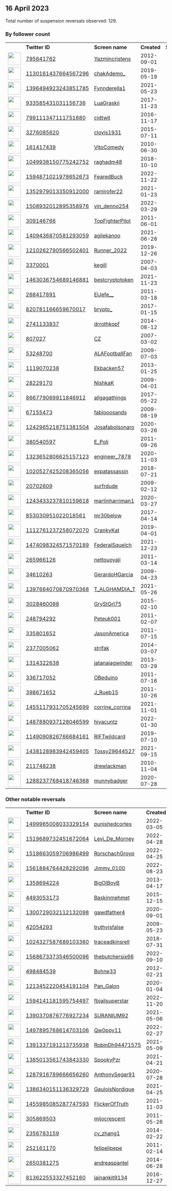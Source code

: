 
## 16 April 2023
Total number of suspension reversals observed: 129.

### By follower count
<table><tr><th></th><th align="left">Twitter ID</th><th align="left">Screen name</th>
<th align="left">Created</th><th align="left">Status</th><th align="left">Suspended</th><th align="left">Followers</th>
<tr><td><a href="https://pbs.twimg.com/profile_images/1579664612798103555/HyyEYmya_normal.jpg"><img src="https://pbs.twimg.com/profile_images/1579664612798103555/HyyEYmya_normal.jpg" width="40px" height="40px" align="center"/></a></td><td><a href="https://twitter.com/intent/user?user_id=795641762">795641762</a></td><td><a href="https://twitter.com/Yazmincristens">Yazmincristens</a></td><td>2012-09-01</td><td align="center"></td><td>2022-12-15</td><td>276477</td></tr>
<tr><td><a href="https://pbs.twimg.com/profile_images/1387607298000965637/tkTOHIhD_normal.jpg"><img src="https://pbs.twimg.com/profile_images/1387607298000965637/tkTOHIhD_normal.jpg" width="40px" height="40px" align="center"/></a></td><td><a href="https://twitter.com/intent/user?user_id=1130161437664567296">1130161437664567296</a></td><td><a href="https://twitter.com/chakAdemo_">chakAdemo_</a></td><td>2019-05-19</td><td align="center"></td><td></td><td>97266</td></tr>
<tr><td><a href="https://pbs.twimg.com/profile_images/1645924809363054593/ytAg6ShN_normal.jpg"><img src="https://pbs.twimg.com/profile_images/1645924809363054593/ytAg6ShN_normal.jpg" width="40px" height="40px" align="center"/></a></td><td><a href="https://twitter.com/intent/user?user_id=1396494923243851785">1396494923243851785</a></td><td><a href="https://twitter.com/Fynnderella1">Fynnderella1</a></td><td>2021-05-23</td><td align="center"></td><td>2023-04-13</td><td>88127</td></tr>
<tr><td><a href="https://pbs.twimg.com/profile_images/1622294772219088898/yYa2_xeC_normal.jpg"><img src="https://pbs.twimg.com/profile_images/1622294772219088898/yYa2_xeC_normal.jpg" width="40px" height="40px" align="center"/></a></td><td><a href="https://twitter.com/intent/user?user_id=933585431031156736">933585431031156736</a></td><td><a href="https://twitter.com/LuaGraskii">LuaGraskii</a></td><td>2017-11-23</td><td align="center"></td><td>2023-03-09</td><td>62303</td></tr>
<tr><td><a href="https://pbs.twimg.com/profile_images/1345095742189277184/n5rIMleh_normal.jpg"><img src="https://pbs.twimg.com/profile_images/1345095742189277184/n5rIMleh_normal.jpg" width="40px" height="40px" align="center"/></a></td><td><a href="https://twitter.com/intent/user?user_id=799111347111751680">799111347111751680</a></td><td><a href="https://twitter.com/cjdtwit">cjdtwit</a></td><td>2016-11-17</td><td align="center"></td><td></td><td>60732</td></tr>
<tr><td><a href="https://pbs.twimg.com/profile_images/1647672984457420800/DH-UbraJ_normal.jpg"><img src="https://pbs.twimg.com/profile_images/1647672984457420800/DH-UbraJ_normal.jpg" width="40px" height="40px" align="center"/></a></td><td><a href="https://twitter.com/intent/user?user_id=3276085620">3276085620</a></td><td><a href="https://twitter.com/clovis1931">clovis1931</a></td><td>2015-07-11</td><td align="center"></td><td></td><td>28457</td></tr>
<tr><td><a href="https://pbs.twimg.com/profile_images/1649230555010174976/vOERmuIj_normal.jpg"><img src="https://pbs.twimg.com/profile_images/1649230555010174976/vOERmuIj_normal.jpg" width="40px" height="40px" align="center"/></a></td><td><a href="https://twitter.com/intent/user?user_id=161417439">161417439</a></td><td><a href="https://twitter.com/VitoComedy">VitoComedy</a></td><td>2010-06-30</td><td align="center"></td><td>2023-04-14</td><td>25170</td></tr>
<tr><td><a href="https://pbs.twimg.com/profile_images/1245695031316492289/1ugqFv3M_normal.jpg"><img src="https://pbs.twimg.com/profile_images/1245695031316492289/1ugqFv3M_normal.jpg" width="40px" height="40px" align="center"/></a></td><td><a href="https://twitter.com/intent/user?user_id=1049938150775242752">1049938150775242752</a></td><td><a href="https://twitter.com/raghadm48">raghadm48</a></td><td>2018-10-10</td><td align="center"></td><td>2023-03-23</td><td>21061</td></tr>
<tr><td><a href="https://pbs.twimg.com/profile_images/1619575230766219265/RxvNB6NK_normal.jpg"><img src="https://pbs.twimg.com/profile_images/1619575230766219265/RxvNB6NK_normal.jpg" width="40px" height="40px" align="center"/></a></td><td><a href="https://twitter.com/intent/user?user_id=1594871021978652673">1594871021978652673</a></td><td><a href="https://twitter.com/FearedBuck">FearedBuck</a></td><td>2022-11-22</td><td align="center"></td><td>2023-04-12</td><td>18878</td></tr>
<tr><td><a href="https://pbs.twimg.com/profile_images/1655990659579248662/B-wEOPyY_normal.jpg"><img src="https://pbs.twimg.com/profile_images/1655990659579248662/B-wEOPyY_normal.jpg" width="40px" height="40px" align="center"/></a></td><td><a href="https://twitter.com/intent/user?user_id=1352979013350912000">1352979013350912000</a></td><td><a href="https://twitter.com/ramirofer22">ramirofer22</a></td><td>2021-01-23</td><td align="center"></td><td>2022-05-03</td><td>15576</td></tr>
<tr><td><a href="https://pbs.twimg.com/profile_images/1651503743005753344/oOGMBiAN_normal.jpg"><img src="https://pbs.twimg.com/profile_images/1651503743005753344/oOGMBiAN_normal.jpg" width="40px" height="40px" align="center"/></a></td><td><a href="https://twitter.com/intent/user?user_id=1508932012895358976">1508932012895358976</a></td><td><a href="https://twitter.com/vin_denno254">vin_denno254</a></td><td>2022-03-29</td><td align="center"></td><td>2023-04-01</td><td>11626</td></tr>
<tr><td><a href="https://pbs.twimg.com/profile_images/1647795187429826561/qR3QboYs_normal.jpg"><img src="https://pbs.twimg.com/profile_images/1647795187429826561/qR3QboYs_normal.jpg" width="40px" height="40px" align="center"/></a></td><td><a href="https://twitter.com/intent/user?user_id=309146766">309146766</a></td><td><a href="https://twitter.com/TopFighterPilot">TopFighterPilot</a></td><td>2011-06-01</td><td align="center"></td><td></td><td>9884</td></tr>
<tr><td><a href="https://pbs.twimg.com/profile_images/1654041878226952193/GGINTHuR_normal.jpg"><img src="https://pbs.twimg.com/profile_images/1654041878226952193/GGINTHuR_normal.jpg" width="40px" height="40px" align="center"/></a></td><td><a href="https://twitter.com/intent/user?user_id=1409436870581293059">1409436870581293059</a></td><td><a href="https://twitter.com/agilekanoo">agilekanoo</a></td><td>2021-06-28</td><td align="center"></td><td>2023-03-26</td><td>8337</td></tr>
<tr><td><a href="https://pbs.twimg.com/profile_images/1641067861274767360/X6hkJ1Q9_normal.jpg"><img src="https://pbs.twimg.com/profile_images/1641067861274767360/X6hkJ1Q9_normal.jpg" width="40px" height="40px" align="center"/></a></td><td><a href="https://twitter.com/intent/user?user_id=1210262790566502401">1210262790566502401</a></td><td><a href="https://twitter.com/Runner_2022">Runner_2022</a></td><td>2019-12-26</td><td align="center"></td><td>2022-07-19</td><td>7763</td></tr>
<tr><td><a href="https://pbs.twimg.com/profile_images/1593562158335660035/_YzCKhOd_normal.jpg"><img src="https://pbs.twimg.com/profile_images/1593562158335660035/_YzCKhOd_normal.jpg" width="40px" height="40px" align="center"/></a></td><td><a href="https://twitter.com/intent/user?user_id=3370001">3370001</a></td><td><a href="https://twitter.com/kegill">kegill</a></td><td>2007-04-03</td><td align="center"></td><td>2023-04-14</td><td>7700</td></tr>
<tr><td><a href="https://pbs.twimg.com/profile_images/1625497381512048640/5-lqk98b_normal.jpg"><img src="https://pbs.twimg.com/profile_images/1625497381512048640/5-lqk98b_normal.jpg" width="40px" height="40px" align="center"/></a></td><td><a href="https://twitter.com/intent/user?user_id=1463036754689146881">1463036754689146881</a></td><td><a href="https://twitter.com/bestcryptotoken">bestcryptotoken</a></td><td>2021-11-23</td><td align="center"></td><td>2023-03-28</td><td>7024</td></tr>
<tr><td><a href="https://pbs.twimg.com/profile_images/1321407595287093249/kf1g6TcA_normal.jpg"><img src="https://pbs.twimg.com/profile_images/1321407595287093249/kf1g6TcA_normal.jpg" width="40px" height="40px" align="center"/></a></td><td><a href="https://twitter.com/intent/user?user_id=268417891">268417891</a></td><td><a href="https://twitter.com/ElJefe__">ElJefe__</a></td><td>2011-03-18</td><td align="center"></td><td>2022-12-28</td><td>6623</td></tr>
<tr><td><a href="https://pbs.twimg.com/profile_images/1647353880651374594/eji2dGzi_normal.jpg"><img src="https://pbs.twimg.com/profile_images/1647353880651374594/eji2dGzi_normal.jpg" width="40px" height="40px" align="center"/></a></td><td><a href="https://twitter.com/intent/user?user_id=820781166659670017">820781166659670017</a></td><td><a href="https://twitter.com/brypto_">brypto_</a></td><td>2017-01-15</td><td align="center"></td><td>2022-05-11</td><td>6585</td></tr>
<tr><td><a href="https://pbs.twimg.com/profile_images/1590750761914343426/rPOqRruU_normal.jpg"><img src="https://pbs.twimg.com/profile_images/1590750761914343426/rPOqRruU_normal.jpg" width="40px" height="40px" align="center"/></a></td><td><a href="https://twitter.com/intent/user?user_id=2741133837">2741133837</a></td><td><a href="https://twitter.com/drrothkopf">drrothkopf</a></td><td>2014-08-12</td><td align="center"></td><td>2023-04-13</td><td>6078</td></tr>
<tr><td><a href="https://pbs.twimg.com/profile_images/1646485441745506305/xktJFL5u_normal.jpg"><img src="https://pbs.twimg.com/profile_images/1646485441745506305/xktJFL5u_normal.jpg" width="40px" height="40px" align="center"/></a></td><td><a href="https://twitter.com/intent/user?user_id=807027">807027</a></td><td><a href="https://twitter.com/CZ">CZ</a></td><td>2007-03-02</td><td align="center"></td><td>2023-03-16</td><td>5511</td></tr>
<tr><td><a href="https://pbs.twimg.com/profile_images/1649790058025590786/VRg5ilUg_normal.jpg"><img src="https://pbs.twimg.com/profile_images/1649790058025590786/VRg5ilUg_normal.jpg" width="40px" height="40px" align="center"/></a></td><td><a href="https://twitter.com/intent/user?user_id=53248700">53248700</a></td><td><a href="https://twitter.com/ALAFootballFan">ALAFootballFan</a></td><td>2009-07-03</td><td align="center"></td><td></td><td>5473</td></tr>
<tr><td><a href="https://pbs.twimg.com/profile_images/876817538675601408/yG-asE3c_normal.jpg"><img src="https://pbs.twimg.com/profile_images/876817538675601408/yG-asE3c_normal.jpg" width="40px" height="40px" align="center"/></a></td><td><a href="https://twitter.com/intent/user?user_id=1119070238">1119070238</a></td><td><a href="https://twitter.com/Ekbacken57">Ekbacken57</a></td><td>2013-01-25</td><td align="center"></td><td></td><td>5103</td></tr>
<tr><td><a href="https://pbs.twimg.com/profile_images/1247508002741129216/hGetziCC_normal.jpg"><img src="https://pbs.twimg.com/profile_images/1247508002741129216/hGetziCC_normal.jpg" width="40px" height="40px" align="center"/></a></td><td><a href="https://twitter.com/intent/user?user_id=28229170">28229170</a></td><td><a href="https://twitter.com/NishkaK">NishkaK</a></td><td>2009-04-01</td><td align="center"></td><td></td><td>4523</td></tr>
<tr><td><a href="https://pbs.twimg.com/profile_images/1644349692992536577/IPl5Dz1y_normal.jpg"><img src="https://pbs.twimg.com/profile_images/1644349692992536577/IPl5Dz1y_normal.jpg" width="40px" height="40px" align="center"/></a></td><td><a href="https://twitter.com/intent/user?user_id=866779069911846912">866779069911846912</a></td><td><a href="https://twitter.com/allgagathings">allgagathings</a></td><td>2017-05-22</td><td align="center"></td><td>2023-04-12</td><td>4345</td></tr>
<tr><td><a href="https://pbs.twimg.com/profile_images/1152553795253133312/pJHQMBe3_normal.jpg"><img src="https://pbs.twimg.com/profile_images/1152553795253133312/pJHQMBe3_normal.jpg" width="40px" height="40px" align="center"/></a></td><td><a href="https://twitter.com/intent/user?user_id=67155473">67155473</a></td><td><a href="https://twitter.com/fabiooosands">fabiooosands</a></td><td>2009-08-19</td><td align="center"></td><td>2022-09-22</td><td>4157</td></tr>
<tr><td><a href="https://pbs.twimg.com/profile_images/1653885929671602177/cjivPQpM_normal.jpg"><img src="https://pbs.twimg.com/profile_images/1653885929671602177/cjivPQpM_normal.jpg" width="40px" height="40px" align="center"/></a></td><td><a href="https://twitter.com/intent/user?user_id=1242965218751381504">1242965218751381504</a></td><td><a href="https://twitter.com/Josafabolsonaro">Josafabolsonaro</a></td><td>2020-03-26</td><td align="center"></td><td>2022-11-06</td><td>3066</td></tr>
<tr><td><a href="https://pbs.twimg.com/profile_images/1648275364119019523/5Hpr-eyi_normal.jpg"><img src="https://pbs.twimg.com/profile_images/1648275364119019523/5Hpr-eyi_normal.jpg" width="40px" height="40px" align="center"/></a></td><td><a href="https://twitter.com/intent/user?user_id=380540597">380540597</a></td><td><a href="https://twitter.com/E_Poli">E_Poli</a></td><td>2011-09-26</td><td align="center"></td><td>2023-04-08</td><td>3042</td></tr>
<tr><td><a href="https://pbs.twimg.com/profile_images/1505347117287718912/a2eYgUqU_normal.jpg"><img src="https://pbs.twimg.com/profile_images/1505347117287718912/a2eYgUqU_normal.jpg" width="40px" height="40px" align="center"/></a></td><td><a href="https://twitter.com/intent/user?user_id=1323652806625157123">1323652806625157123</a></td><td><a href="https://twitter.com/engineer_7878">engineer_7878</a></td><td>2020-11-03</td><td align="center"></td><td>2022-09-29</td><td>2982</td></tr>
<tr><td><a href="https://pbs.twimg.com/profile_images/1648875355380260874/1RfYIgza_normal.jpg"><img src="https://pbs.twimg.com/profile_images/1648875355380260874/1RfYIgza_normal.jpg" width="40px" height="40px" align="center"/></a></td><td><a href="https://twitter.com/intent/user?user_id=1020527425208365056">1020527425208365056</a></td><td><a href="https://twitter.com/expatassassin">expatassassin</a></td><td>2018-07-21</td><td align="center"></td><td></td><td>2545</td></tr>
<tr><td><a href="https://pbs.twimg.com/profile_images/1647571873868271618/dQv1qr7k_normal.jpg"><img src="https://pbs.twimg.com/profile_images/1647571873868271618/dQv1qr7k_normal.jpg" width="40px" height="40px" align="center"/></a></td><td><a href="https://twitter.com/intent/user?user_id=20702609">20702609</a></td><td><a href="https://twitter.com/surfrdude">surfrdude</a></td><td>2009-02-12</td><td align="center"></td><td></td><td>2413</td></tr>
<tr><td><a href="https://pbs.twimg.com/profile_images/1318545251431182336/87kLHMVZ_normal.jpg"><img src="https://pbs.twimg.com/profile_images/1318545251431182336/87kLHMVZ_normal.jpg" width="40px" height="40px" align="center"/></a></td><td><a href="https://twitter.com/intent/user?user_id=1243433237810159618">1243433237810159618</a></td><td><a href="https://twitter.com/martinharriman1">martinharriman1</a></td><td>2020-03-27</td><td align="center"></td><td></td><td>2377</td></tr>
<tr><td><a href="https://pbs.twimg.com/profile_images/1564649422629519366/hB8cfY10_normal.jpg"><img src="https://pbs.twimg.com/profile_images/1564649422629519366/hB8cfY10_normal.jpg" width="40px" height="40px" align="center"/></a></td><td><a href="https://twitter.com/intent/user?user_id=853030951022018561">853030951022018561</a></td><td><a href="https://twitter.com/mr30below">mr30below</a></td><td>2017-04-14</td><td align="center"></td><td>2023-02-24</td><td>2189</td></tr>
<tr><td><a href="https://pbs.twimg.com/profile_images/1140414035734740994/XKOZoY8D_normal.png"><img src="https://pbs.twimg.com/profile_images/1140414035734740994/XKOZoY8D_normal.png" width="40px" height="40px" align="center"/></a></td><td><a href="https://twitter.com/intent/user?user_id=1112761237258072070">1112761237258072070</a></td><td><a href="https://twitter.com/CrankyKat">CrankyKat</a></td><td>2019-04-01</td><td align="center"></td><td></td><td>1651</td></tr>
<tr><td><a href="https://pbs.twimg.com/profile_images/1479995730572058626/y358RKfX_normal.jpg"><img src="https://pbs.twimg.com/profile_images/1479995730572058626/y358RKfX_normal.jpg" width="40px" height="40px" align="center"/></a></td><td><a href="https://twitter.com/intent/user?user_id=1474098324571570189">1474098324571570189</a></td><td><a href="https://twitter.com/FederalSquelch">FederalSquelch</a></td><td>2021-12-23</td><td align="center"></td><td>2022-03-23</td><td>1409</td></tr>
<tr><td><a href="https://pbs.twimg.com/profile_images/1373005544647094273/1IzrRH7G_normal.jpg"><img src="https://pbs.twimg.com/profile_images/1373005544647094273/1IzrRH7G_normal.jpg" width="40px" height="40px" align="center"/></a></td><td><a href="https://twitter.com/intent/user?user_id=265966126">265966126</a></td><td><a href="https://twitter.com/nettouoyaji">nettouoyaji</a></td><td>2011-03-14</td><td align="center"></td><td>2023-04-06</td><td>1407</td></tr>
<tr><td><a href="https://pbs.twimg.com/profile_images/1570362274/flying-pig1_normal.jpg"><img src="https://pbs.twimg.com/profile_images/1570362274/flying-pig1_normal.jpg" width="40px" height="40px" align="center"/></a></td><td><a href="https://twitter.com/intent/user?user_id=34610263">34610263</a></td><td><a href="https://twitter.com/GerardoHGarcia">GerardoHGarcia</a></td><td>2009-04-23</td><td align="center"></td><td></td><td>1390</td></tr>
<tr><td><a href="https://pbs.twimg.com/profile_images/1528167813717929984/YeyXs_rr_normal.jpg"><img src="https://pbs.twimg.com/profile_images/1528167813717929984/YeyXs_rr_normal.jpg" width="40px" height="40px" align="center"/></a></td><td><a href="https://twitter.com/intent/user?user_id=1397664070870970368">1397664070870970368</a></td><td><a href="https://twitter.com/T_ALGHAMDIA_T">T_ALGHAMDIA_T</a></td><td>2021-05-26</td><td align="center"></td><td>2022-12-21</td><td>1351</td></tr>
<tr><td><a href="https://pbs.twimg.com/profile_images/1648534594256351240/Qw3YXm-n_normal.jpg"><img src="https://pbs.twimg.com/profile_images/1648534594256351240/Qw3YXm-n_normal.jpg" width="40px" height="40px" align="center"/></a></td><td><a href="https://twitter.com/intent/user?user_id=3028460098">3028460098</a></td><td><a href="https://twitter.com/GryStGrl75">GryStGrl75</a></td><td>2015-02-10</td><td align="center"></td><td></td><td>1331</td></tr>
<tr><td><a href="https://pbs.twimg.com/profile_images/1086685609740111872/TT4hjtE4_normal.jpg"><img src="https://pbs.twimg.com/profile_images/1086685609740111872/TT4hjtE4_normal.jpg" width="40px" height="40px" align="center"/></a></td><td><a href="https://twitter.com/intent/user?user_id=248794292">248794292</a></td><td><a href="https://twitter.com/Peteuk001">Peteuk001</a></td><td>2011-02-07</td><td align="center"></td><td>2022-07-26</td><td>1316</td></tr>
<tr><td><a href="https://pbs.twimg.com/profile_images/1644395146648375297/Oig9b7a8_normal.jpg"><img src="https://pbs.twimg.com/profile_images/1644395146648375297/Oig9b7a8_normal.jpg" width="40px" height="40px" align="center"/></a></td><td><a href="https://twitter.com/intent/user?user_id=335801652">335801652</a></td><td><a href="https://twitter.com/JasonAmerica">JasonAmerica</a></td><td>2011-07-15</td><td align="center"></td><td>2023-04-13</td><td>1175</td></tr>
<tr><td><a href="https://pbs.twimg.com/profile_images/1474261552303857669/lsTaPUxI_normal.jpg"><img src="https://pbs.twimg.com/profile_images/1474261552303857669/lsTaPUxI_normal.jpg" width="40px" height="40px" align="center"/></a></td><td><a href="https://twitter.com/intent/user?user_id=2377005062">2377005062</a></td><td><a href="https://twitter.com/strjfak">strjfak</a></td><td>2014-03-07</td><td align="center"></td><td>2022-03-24</td><td>1102</td></tr>
<tr><td><a href="https://pbs.twimg.com/profile_images/1601590603112124416/zGUnVE84_normal.jpg"><img src="https://pbs.twimg.com/profile_images/1601590603112124416/zGUnVE84_normal.jpg" width="40px" height="40px" align="center"/></a></td><td><a href="https://twitter.com/intent/user?user_id=1314322638">1314322638</a></td><td><a href="https://twitter.com/jatanajagwinder">jatanajagwinder</a></td><td>2013-03-29</td><td align="center"></td><td>2023-03-16</td><td>1009</td></tr>
<tr><td><a href="https://pbs.twimg.com/profile_images/1566126364499009536/vHkzzDji_normal.jpg"><img src="https://pbs.twimg.com/profile_images/1566126364499009536/vHkzzDji_normal.jpg" width="40px" height="40px" align="center"/></a></td><td><a href="https://twitter.com/intent/user?user_id=336717052">336717052</a></td><td><a href="https://twitter.com/OBeduino">OBeduino</a></td><td>2011-07-16</td><td align="center"></td><td>2022-09-23</td><td>828</td></tr>
<tr><td><a href="https://pbs.twimg.com/profile_images/1368231356170436613/Wvecogmb_normal.jpg"><img src="https://pbs.twimg.com/profile_images/1368231356170436613/Wvecogmb_normal.jpg" width="40px" height="40px" align="center"/></a></td><td><a href="https://twitter.com/intent/user?user_id=398671652">398671652</a></td><td><a href="https://twitter.com/J_Rueb15">J_Rueb15</a></td><td>2011-10-26</td><td align="center"></td><td>2023-03-29</td><td>808</td></tr>
<tr><td><a href="https://abs.twimg.com/sticky/default_profile_images/default_profile_normal.png"><img src="https://abs.twimg.com/sticky/default_profile_images/default_profile_normal.png" width="40px" height="40px" align="center"/></a></td><td><a href="https://twitter.com/intent/user?user_id=1455117931705245699">1455117931705245699</a></td><td><a href="https://twitter.com/corrine_corrina">corrine_corrina</a></td><td>2021-11-01</td><td align="center"></td><td>2023-03-21</td><td>717</td></tr>
<tr><td><a href="https://pbs.twimg.com/profile_images/1647479210070474753/Wlm8W54F_normal.jpg"><img src="https://pbs.twimg.com/profile_images/1647479210070474753/Wlm8W54F_normal.jpg" width="40px" height="40px" align="center"/></a></td><td><a href="https://twitter.com/intent/user?user_id=1487880937128046599">1487880937128046599</a></td><td><a href="https://twitter.com/hiyacuntz">hiyacuntz</a></td><td>2022-01-30</td><td align="center"></td><td>2022-11-23</td><td>703</td></tr>
<tr><td><a href="https://pbs.twimg.com/profile_images/1646266128199450624/gfhqf-j8_normal.jpg"><img src="https://pbs.twimg.com/profile_images/1646266128199450624/gfhqf-j8_normal.jpg" width="40px" height="40px" align="center"/></a></td><td><a href="https://twitter.com/intent/user?user_id=1149090826766684161">1149090826766684161</a></td><td><a href="https://twitter.com/RIFTwildcard">RIFTwildcard</a></td><td>2019-07-10</td><td align="center"></td><td>2023-04-08</td><td>674</td></tr>
<tr><td><a href="https://pbs.twimg.com/profile_images/1523519506844643328/WTS3yxPQ_normal.jpg"><img src="https://pbs.twimg.com/profile_images/1523519506844643328/WTS3yxPQ_normal.jpg" width="40px" height="40px" align="center"/></a></td><td><a href="https://twitter.com/intent/user?user_id=1438128983942459405">1438128983942459405</a></td><td><a href="https://twitter.com/Tossy29644527">Tossy29644527</a></td><td>2021-09-15</td><td align="center"></td><td>2022-09-28</td><td>674</td></tr>
<tr><td><a href="https://pbs.twimg.com/profile_images/1647114392037896192/Rn6Esoue_normal.jpg"><img src="https://pbs.twimg.com/profile_images/1647114392037896192/Rn6Esoue_normal.jpg" width="40px" height="40px" align="center"/></a></td><td><a href="https://twitter.com/intent/user?user_id=211748238">211748238</a></td><td><a href="https://twitter.com/drewlackman">drewlackman</a></td><td>2010-11-04</td><td align="center"></td><td>2023-03-25</td><td>595</td></tr>
<tr><td><a href="https://pbs.twimg.com/profile_images/1366137724462366720/4BWIxwUt_normal.jpg"><img src="https://pbs.twimg.com/profile_images/1366137724462366720/4BWIxwUt_normal.jpg" width="40px" height="40px" align="center"/></a></td><td><a href="https://twitter.com/intent/user?user_id=1288237768418746368">1288237768418746368</a></td><td><a href="https://twitter.com/munnybadger">munnybadger</a></td><td>2020-07-28</td><td align="center"></td><td>2022-12-19</td><td>572</td></tr>
</table>

### Other notable reversals
<table><tr><th></th><th align="left">Twitter ID</th><th align="left">Screen name</th>
<th align="left">Created</th><th align="left">Status</th><th align="left">Suspended</th><th align="left">Followers</th>
<tr><td><a href="https://pbs.twimg.com/profile_images/1647615303986159618/6UMtqSIb_normal.jpg"><img src="https://pbs.twimg.com/profile_images/1647615303986159618/6UMtqSIb_normal.jpg" width="40px" height="40px" align="center"/></a></td><td><a href="https://twitter.com/intent/user?user_id=1499965008033329154">1499965008033329154</a></td><td><a href="https://twitter.com/punishedcortes">punishedcortes</a></td><td>2022-03-05</td><td align="center"></td><td>2022-10-30</td><td>325</td></tr>
<tr><td><a href="https://pbs.twimg.com/profile_images/1656631410927497217/3amZCN4x_normal.jpg"><img src="https://pbs.twimg.com/profile_images/1656631410927497217/3amZCN4x_normal.jpg" width="40px" height="40px" align="center"/></a></td><td><a href="https://twitter.com/intent/user?user_id=1519689732451672064">1519689732451672064</a></td><td><a href="https://twitter.com/Levi_De_Morney">Levi_De_Morney</a></td><td>2022-04-28</td><td align="center"></td><td>2023-04-08</td><td>426</td></tr>
<tr><td><a href="https://pbs.twimg.com/profile_images/1647310275907837954/0evF2jir_normal.jpg"><img src="https://pbs.twimg.com/profile_images/1647310275907837954/0evF2jir_normal.jpg" width="40px" height="40px" align="center"/></a></td><td><a href="https://twitter.com/intent/user?user_id=1518663059706986499">1518663059706986499</a></td><td><a href="https://twitter.com/RorschachGroyp">RorschachGroyp</a></td><td>2022-04-25</td><td align="center"></td><td>2022-09-02</td><td>377</td></tr>
<tr><td><a href="https://pbs.twimg.com/profile_images/1583933191399809024/nlewHfXb_normal.jpg"><img src="https://pbs.twimg.com/profile_images/1583933191399809024/nlewHfXb_normal.jpg" width="40px" height="40px" align="center"/></a></td><td><a href="https://twitter.com/intent/user?user_id=1561884764428292096">1561884764428292096</a></td><td><a href="https://twitter.com/Jimmy_0100">Jimmy_0100</a></td><td>2022-08-23</td><td align="center"></td><td>2023-02-13</td><td>69</td></tr>
<tr><td><a href="https://pbs.twimg.com/profile_images/1604373896718843905/r7veWTdW_normal.jpg"><img src="https://pbs.twimg.com/profile_images/1604373896718843905/r7veWTdW_normal.jpg" width="40px" height="40px" align="center"/></a></td><td><a href="https://twitter.com/intent/user?user_id=1358694224">1358694224</a></td><td><a href="https://twitter.com/BigOlBoyB">BigOlBoyB</a></td><td>2013-04-17</td><td align="center">🔒</td><td>2022-12-27</td><td>143</td></tr>
<tr><td><a href="https://pbs.twimg.com/profile_images/1549467716565729284/QbuAU-RY_normal.jpg"><img src="https://pbs.twimg.com/profile_images/1549467716565729284/QbuAU-RY_normal.jpg" width="40px" height="40px" align="center"/></a></td><td><a href="https://twitter.com/intent/user?user_id=4493053173">4493053173</a></td><td><a href="https://twitter.com/Baskinmehmet">Baskinmehmet</a></td><td>2015-12-15</td><td align="center"></td><td>2023-04-08</td><td>393</td></tr>
<tr><td><a href="https://pbs.twimg.com/profile_images/1589625372768772096/_06DLbO7_normal.jpg"><img src="https://pbs.twimg.com/profile_images/1589625372768772096/_06DLbO7_normal.jpg" width="40px" height="40px" align="center"/></a></td><td><a href="https://twitter.com/intent/user?user_id=1300729032112132098">1300729032112132098</a></td><td><a href="https://twitter.com/gawdfather4">gawdfather4</a></td><td>2020-09-01</td><td align="center"></td><td>2023-04-06</td><td>9</td></tr>
<tr><td><a href="https://pbs.twimg.com/profile_images/1657329437484908545/AF0F4L6d_normal.jpg"><img src="https://pbs.twimg.com/profile_images/1657329437484908545/AF0F4L6d_normal.jpg" width="40px" height="40px" align="center"/></a></td><td><a href="https://twitter.com/intent/user?user_id=42054293">42054293</a></td><td><a href="https://twitter.com/truthvisfalse">truthvisfalse</a></td><td>2009-05-23</td><td align="center"></td><td>2022-12-04</td><td>217</td></tr>
<tr><td><a href="https://pbs.twimg.com/profile_images/1643247236090822656/Gmf6gF-D_normal.jpg"><img src="https://pbs.twimg.com/profile_images/1643247236090822656/Gmf6gF-D_normal.jpg" width="40px" height="40px" align="center"/></a></td><td><a href="https://twitter.com/intent/user?user_id=1024327587689103360">1024327587689103360</a></td><td><a href="https://twitter.com/traceadkinsrell">traceadkinsrell</a></td><td>2018-07-31</td><td align="center"></td><td>2023-04-06</td><td>551</td></tr>
<tr><td><a href="https://pbs.twimg.com/profile_images/1590480069260021760/3pzSahhn_normal.jpg"><img src="https://pbs.twimg.com/profile_images/1590480069260021760/3pzSahhn_normal.jpg" width="40px" height="40px" align="center"/></a></td><td><a href="https://twitter.com/intent/user?user_id=1568673373546500096">1568673373546500096</a></td><td><a href="https://twitter.com/thebutchersix66">thebutchersix66</a></td><td>2022-09-10</td><td align="center"></td><td>2023-04-11</td><td>79</td></tr>
<tr><td><a href="https://pbs.twimg.com/profile_images/1577702679995744257/EaMl1VAy_normal.jpg"><img src="https://pbs.twimg.com/profile_images/1577702679995744257/EaMl1VAy_normal.jpg" width="40px" height="40px" align="center"/></a></td><td><a href="https://twitter.com/intent/user?user_id=498484539">498484539</a></td><td><a href="https://twitter.com/Bohne33">Bohne33</a></td><td>2012-02-21</td><td align="center"></td><td>2023-04-06</td><td>145</td></tr>
<tr><td><a href="https://pbs.twimg.com/profile_images/1647529986843082753/oRDX6vOU_normal.jpg"><img src="https://pbs.twimg.com/profile_images/1647529986843082753/oRDX6vOU_normal.jpg" width="40px" height="40px" align="center"/></a></td><td><a href="https://twitter.com/intent/user?user_id=1213452220454191104">1213452220454191104</a></td><td><a href="https://twitter.com/Pan_Galon">Pan_Galon</a></td><td>2020-01-04</td><td align="center"></td><td>2023-04-07</td><td>20</td></tr>
<tr><td><a href="https://pbs.twimg.com/profile_images/1656057798155808771/G-4JURrc_normal.jpg"><img src="https://pbs.twimg.com/profile_images/1656057798155808771/G-4JURrc_normal.jpg" width="40px" height="40px" align="center"/></a></td><td><a href="https://twitter.com/intent/user?user_id=1594141181595754497">1594141181595754497</a></td><td><a href="https://twitter.com/fbjailsuperstar">fbjailsuperstar</a></td><td>2022-11-20</td><td align="center"></td><td>2022-12-20</td><td>40</td></tr>
<tr><td><a href="https://pbs.twimg.com/profile_images/1547199245450633217/inFDsCn8_normal.jpg"><img src="https://pbs.twimg.com/profile_images/1547199245450633217/inFDsCn8_normal.jpg" width="40px" height="40px" align="center"/></a></td><td><a href="https://twitter.com/intent/user?user_id=1390370876776927234">1390370876776927234</a></td><td><a href="https://twitter.com/SURANIUM92">SURANIUM92</a></td><td>2021-05-06</td><td align="center"></td><td>2022-11-23</td><td>46</td></tr>
<tr><td><a href="https://pbs.twimg.com/profile_images/1647373297649065986/5OKPWDid_normal.jpg"><img src="https://pbs.twimg.com/profile_images/1647373297649065986/5OKPWDid_normal.jpg" width="40px" height="40px" align="center"/></a></td><td><a href="https://twitter.com/intent/user?user_id=1497895768614703106">1497895768614703106</a></td><td><a href="https://twitter.com/Qw0ppy11">Qw0ppy11</a></td><td>2022-02-27</td><td align="center">🚫</td><td>2022-07-06</td><td>70</td></tr>
<tr><td><a href="https://pbs.twimg.com/profile_images/1620086020841799682/pgOXEy1c_normal.jpg"><img src="https://pbs.twimg.com/profile_images/1620086020841799682/pgOXEy1c_normal.jpg" width="40px" height="40px" align="center"/></a></td><td><a href="https://twitter.com/intent/user?user_id=1391337191213735938">1391337191213735938</a></td><td><a href="https://twitter.com/RobinDh94471575">RobinDh94471575</a></td><td>2021-05-09</td><td align="center"></td><td>2023-04-05</td><td>95</td></tr>
<tr><td><a href="https://pbs.twimg.com/profile_images/1510011748832751634/qnCAteaK_normal.jpg"><img src="https://pbs.twimg.com/profile_images/1510011748832751634/qnCAteaK_normal.jpg" width="40px" height="40px" align="center"/></a></td><td><a href="https://twitter.com/intent/user?user_id=1385013561743843330">1385013561743843330</a></td><td><a href="https://twitter.com/SpookyPzr">SpookyPzr</a></td><td>2021-04-21</td><td align="center"></td><td>2022-07-07</td><td>388</td></tr>
<tr><td><a href="https://pbs.twimg.com/profile_images/1287955520511512577/Rt21kzGw_normal.jpg"><img src="https://pbs.twimg.com/profile_images/1287955520511512577/Rt21kzGw_normal.jpg" width="40px" height="40px" align="center"/></a></td><td><a href="https://twitter.com/intent/user?user_id=1287916789666656260">1287916789666656260</a></td><td><a href="https://twitter.com/AnthonySegar91">AnthonySegar91</a></td><td>2020-07-28</td><td align="center"></td><td>2022-12-01</td><td>22</td></tr>
<tr><td><a href="https://pbs.twimg.com/profile_images/1656010369326882820/yLEXFZaq_normal.jpg"><img src="https://pbs.twimg.com/profile_images/1656010369326882820/yLEXFZaq_normal.jpg" width="40px" height="40px" align="center"/></a></td><td><a href="https://twitter.com/intent/user?user_id=1386340151136329729">1386340151136329729</a></td><td><a href="https://twitter.com/GauloisNordique">GauloisNordique</a></td><td>2021-04-25</td><td align="center"></td><td>2022-04-05</td><td>426</td></tr>
<tr><td><a href="https://pbs.twimg.com/profile_images/1511850117732749314/t61YT9yK_normal.jpg"><img src="https://pbs.twimg.com/profile_images/1511850117732749314/t61YT9yK_normal.jpg" width="40px" height="40px" align="center"/></a></td><td><a href="https://twitter.com/intent/user?user_id=1455985085287747593">1455985085287747593</a></td><td><a href="https://twitter.com/FlickerOfTruth">FlickerOfTruth</a></td><td>2021-11-03</td><td align="center"></td><td>2022-09-19</td><td>133</td></tr>
<tr><td><a href="https://pbs.twimg.com/profile_images/1647365295512666112/_0dL2FkA_normal.jpg"><img src="https://pbs.twimg.com/profile_images/1647365295512666112/_0dL2FkA_normal.jpg" width="40px" height="40px" align="center"/></a></td><td><a href="https://twitter.com/intent/user?user_id=305869503">305869503</a></td><td><a href="https://twitter.com/mijocrescent">mijocrescent</a></td><td>2011-05-26</td><td align="center"></td><td>2023-04-08</td><td>113</td></tr>
<tr><td><a href="https://pbs.twimg.com/profile_images/1643651708390604805/Xg2pCiR6_normal.jpg"><img src="https://pbs.twimg.com/profile_images/1643651708390604805/Xg2pCiR6_normal.jpg" width="40px" height="40px" align="center"/></a></td><td><a href="https://twitter.com/intent/user?user_id=2356783159">2356783159</a></td><td><a href="https://twitter.com/cy_zhang1">cy_zhang1</a></td><td>2014-02-22</td><td align="center">🚫</td><td>2023-04-08</td><td>7</td></tr>
<tr><td><a href="https://pbs.twimg.com/profile_images/1646363426694787072/TEnICaNe_normal.jpg"><img src="https://pbs.twimg.com/profile_images/1646363426694787072/TEnICaNe_normal.jpg" width="40px" height="40px" align="center"/></a></td><td><a href="https://twitter.com/intent/user?user_id=252161170">252161170</a></td><td><a href="https://twitter.com/felipelipepe">felipelipepe</a></td><td>2011-02-14</td><td align="center"></td><td>2023-03-27</td><td>72</td></tr>
<tr><td><a href="https://pbs.twimg.com/profile_images/1646395443046129664/rngu1ZZZ_normal.jpg"><img src="https://pbs.twimg.com/profile_images/1646395443046129664/rngu1ZZZ_normal.jpg" width="40px" height="40px" align="center"/></a></td><td><a href="https://twitter.com/intent/user?user_id=2650381275">2650381275</a></td><td><a href="https://twitter.com/andreaspantel">andreaspantel</a></td><td>2014-06-28</td><td align="center"></td><td>2023-04-04</td><td>257</td></tr>
<tr><td><a href="https://pbs.twimg.com/profile_images/1617682935288848384/j460puiN_normal.jpg"><img src="https://pbs.twimg.com/profile_images/1617682935288848384/j460puiN_normal.jpg" width="40px" height="40px" align="center"/></a></td><td><a href="https://twitter.com/intent/user?user_id=813622553327452160">813622553327452160</a></td><td><a href="https://twitter.com/jainankit9134">jainankit9134</a></td><td>2016-12-27</td><td align="center"></td><td>2023-04-11</td><td>15</td></tr>
</table>

